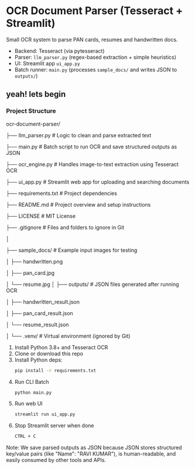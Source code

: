 # OCR Document Parser (Tesseract + Streamlit)

Small OCR system to parse PAN cards, resumes and handwritten docs.
- Backend: Tesseract (via pytesseract)
- Parser: `llm_parser.py` (regex-based extraction + simple heuristics)
- UI: Streamlit app `ui_app.py`
- Batch runner: `main.py` (processes `sample_docs/` and writes JSON to `outputs/`)

## yeah! lets begin

### Project Structure
ocr-document-parser/

├── llm_parser.py # Logic to clean and parse extracted text 

├── main.py # Batch script to run OCR and save structured outputs as JSON

├── ocr_engine.py # Handles image-to-text extraction using Tesseract OCR

├── ui_app.py # Streamlit web app for uploading and searching documents

├── requirements.txt # Project dependencies

├── README.md # Project overview and setup instructions

├── LICENSE # MIT License

├── .gitignore # Files and folders to ignore in Git

│

├── sample_docs/ # Example input images for testing

│ ├── handwritten.png

│ ├── pan_card.jpg

│ └── resume.jpg
│
├── outputs/ # JSON files generated after running OCR

│ ├── handwritten_result.json

│ ├── pan_card_result.json

│ └── resume_result.json

│
└── .venv/ # Virtual environment (ignored by Git)

1. Install Python 3.8+ and Tesseract OCR
2. Clone or download this repo
3. Install Python deps:
   ```bash
   pip install -r requirements.txt
   ```
4. Run CLI Batch
   ```bash
   python main.py
   ```
5. Run web UI
   ```bash
   streamlit run ui_app.py
   ```
6. Stop Streamlit server when done
   ```bash
   CTRL + C
   ```

Note: We save parsed outputs as JSON because JSON stores structured key/value pairs (like "Name": "RAVI KUMAR"), is human-readable, and easily consumed by other tools and APIs.
   
